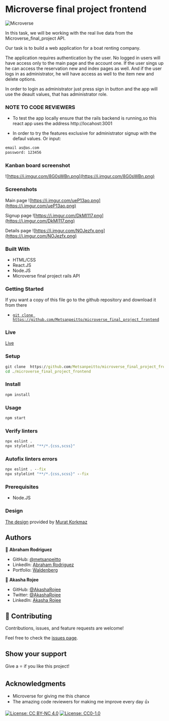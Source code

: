 # Microverse final project frontend

![Microverse](https://img.shields.io/badge/Microverse-blueviolet)


 In this task, we will be working with the real live data from the 
Microverse_final_project API. 


Our task is to build a web application for a boat renting company. 

The application requires authentication by the user. 
 No logged in users will have access only to the main page and the
account one.
 If the user sings up he can access the reservation new and index
pages as well.
 And if the user logs in as administrator, he will have access as 
well to the item new and delete 
options.

 In order to login as administrator just press sign in button and
the app will use the deault values, that has administrator role.

### NOTE TO CODE REVIEWERS 

 - To test the app locally ensure that the rails backend is running,so this 
react app uses the address http://locahost:3001

 - In order to try the features exclusive for administrator signup with the defaul values.
Or input: 

```cmd
email as@as.com
password: 123456 
```

### Kanban board screenshot
![https://i.imgur.com/8G0sWBn.png](https://i.imgur.com/8G0sWBn.png)

### Screenshots
Main page
![https://i.imgur.com/ueP13ao.png](https://i.imgur.com/ueP13ao.png)

Signup page
![https://i.imgur.com/DkMI117.png](https://i.imgur.com/DkMI117.png)

Details page
![https://i.imgur.com/NOJezfx.png](https://i.imgur.com/NOJezfx.png)


### Built With 

- HTML/CSS
- React.JS
- Node.JS
- Microverse final project rails API

### Getting Started

If you want a copy of this file go to the github repository and download it from there

- [`git clone https://github.com/Metsanpeitto/microverse_final_project_frontend`](https://github.com/Metsanpeitto/microverse_final_project_frontend)


### Live

[Live](https://github.com/Metsanpeitto/microverse_final_project_frontend/)


### Setup

```cmd
git clone  https://github.com/Metsanpeitto/microverse_final_project_frontend.git
cd ./microverse_final_project_frontend
```

### Install

```cmd
npm install
```

### Usage

```cmd
npm start
```


### Verify linters

```cmd
npx eslint .
npx stylelint "**/*.{css,scss}"
```

### Autofix linters errors

```cmd
npx eslint . --fix
npx stylelint "**/*.{css,scss}" --fix
```


### Prerequisites

- Node.JS

### Design

[The design](https://www.behance.net/gallery/26425031/Vespa-Responsive-Redesign) provided by [Murat Korkmaz](https://www.behance.net/muratk) 




## Authors

👤 **Abraham Rodriguez**

- GitHub: [@metsanpeitto](https://github.com/Metsanpeitto)
- LinkedIn: [Abraham Rodriguez](https://www.linkedin.com/in/abraham-rodriguez-3283a319a/)
- Portfolio: [Waldenberg](https://portfolio.waldenberginc.com)

👤 **Akasha Rojee**

- GitHub: [@AkashaRojee](https://github.com/AkashaRojee)
- Twitter: [@AkashaRojee](https://twitter.com/AkashaRojee)
- LinkedIn: [Akasha Rojee](https://linkedin.com/in/AkashaRojee)



## 🤝 Contributing

Contributions, issues, and feature requests are welcome!

Feel free to check the [issues page](../../issues/).


## Show your support

Give a ⭐️ if you like this project!


## Acknowledgments

- Microverse for giving me this chance
- The amazing code reviewers for making me improve every day :thumbsup:



[![License: CC BY-NC 4.0](https://licensebuttons.net/l/by-nc/4.0/80x15.png)](https://creativecommons.org/licenses/by-nc/4.0/)
[![License: CC0-1.0](https://licensebuttons.net/l/zero/1.0/80x15.png)](http://creativecommons.org/publicdomain/zero/1.0/)
